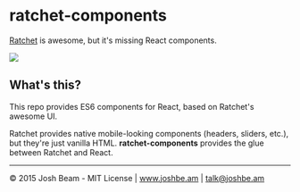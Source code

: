 # ratchet-components

<a href="https://github.com/twbs/ratchet">Ratchet</a> is awesome, but it's missing React components.

<img src="http://blogsdir.cms.rrcdn.com/10/files/2013/05/Snap-on-Extra-Long-Ratchet.jpg">

## What's this?

This repo provides ES6 components for React, based on Ratchet's awesome UI.

Ratchet provides native mobile-looking components (headers, sliders, etc.), but they're just vanilla HTML. **ratchet-components** provides the glue between Ratchet and React.

---

&copy; 2015 Josh Beam - MIT License | www.joshbe.am | talk@joshbe.am
